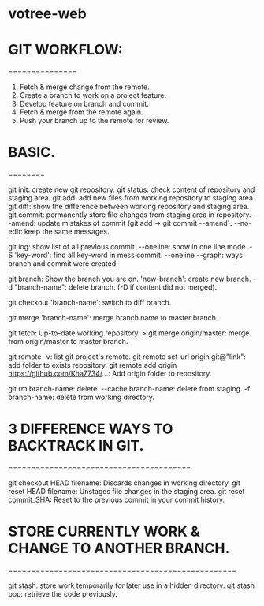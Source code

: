 # votree-web

# GIT WORKFLOW: 
===============
1. Fetch & merge change from the remote.
2. Create a branch to work on a project feature.
3. Develop feature on branch and commit.
4. Fetch & merge from the remote again.
5. Push your branch up to the remote for review.

# BASIC.
========

git init: create new git repository.
git status: check content of repository and staging area.
git add: add new files from working repository to staging area.
git diff: show the difference between working repository and staging area.
git commit: permanently store file changes from staging area in repository.
            --amend: update mistakes of commit (git add -> git commit --amend).
                    --no-edit: keep the same messages.

git log: show list of all previous commit.
    --oneline: show in one line mode.
    -S 'key-word': find all key-word in mess commit.
    --oneline --graph: ways branch and commit were created.

git branch: Show the branch you are on.
            'new-branch': create new branch.
            -d "branch-name": delete branch. (-D if content did not merged).

git checkout 'branch-name': switch to diff branch.

git merge 'branch-name': merge branch name to master branch.

git fetch: Up-to-date working repository.
    > git merge origin/master: merge from origin/master to master branch.

git remote -v: list git project's remote.
git remote set-url origin git@"link": add folder to exists repository.
git remote add origin https://github.com/Kha7734/...: Add origin folder to repository.

git rm branch-name: delete.
        --cache branch-name: delete from staging.
        -f branch-name: delete from working directory.

# 3 DIFFERENCE WAYS TO BACKTRACK IN GIT.
========================================

git checkout HEAD filename: Discards changes in working directory.
git reset HEAD filename: Unstages file changes in the staging area.
git reset commit_SHA: Reset to the previous commit in your commit history.

# STORE CURRENTLY WORK & CHANGE TO ANOTHER BRANCH.
==================================================

git stash: store work temporarily for later use in a hidden directory.
git stash pop: retrieve the code previously.
